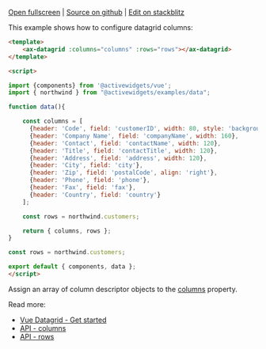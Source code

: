 
[Open fullscreen](https://vue.activewidgets.com/columns/) | [Source on github](https://github.com/activewidgets/vue/tree/master/examples/columns) | [Edit on stackblitz](https://stackblitz.com/github/activewidgets/vue/tree/master/examples/columns?file=src/app.vue)

This example shows how to configure datagrid columns:

```html
<template>
    <ax-datagrid :columns="columns" :rows="rows"></ax-datagrid>
</template>

<script>

import {components} from '@activewidgets/vue';
import { northwind } from "@activewidgets/examples/data";

function data(){

    const columns = [
      {header: 'Code', field: 'customerID', width: 80, style: 'background:#def', fixed: true},
      {header: 'Company Name', field: 'companyName', width: 160},
      {header: 'Contact', field: 'contactName', width: 120},
      {header: 'Title', field: 'contactTitle', width: 120},
      {header: 'Address', field: 'address', width: 120},
      {header: 'City', field: 'city'},
      {header: 'Zip', field: 'postalCode', align: 'right'},
      {header: 'Phone', field: 'phone'},
      {header: 'Fax', field: 'fax'},
      {header: 'Country', field: 'country'}
    ];

    const rows = northwind.customers;

    return { columns, rows };
}

const rows = northwind.customers;

export default { components, data };
</script>
```

Assign an array of column descriptor objects to the [columns](https://activewidgets.com/api/datagrid/columns/) property.

Read more:

- [Vue Datagrid - Get started](https://activewidgets.com/guide/env/vue/#data-properties)
- [API - columns](https://activewidgets.com/api/datagrid/columns/)
- [API - rows](https://activewidgets.com/api/datagrid/rows/)